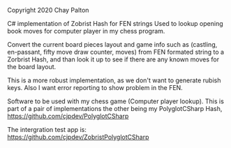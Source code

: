 
Copyright 2020 Chay Palton

C# implementation of Zobrist Hash for FEN strings
Used to lookup opening book moves for computer player in my chess program.

Convert the current board pieces layout and game info such as (castling, en-passant, fifty move draw counter, moves)
from FEN formated string to a Zorbrist Hash, and than look it up to see if there are any known moves for the board layout. 

This is a more robust implementation, as we don't want to generate rubish keys.
Also I want error reporting to show problem in the FEN. 

Software to be used with my chess game (Computer player lookup). 
This is part of a pair of implementations the other being my PolyglotCSharp Hash, https://github.com/cjpdev/PolyglotCSharp

The intergration test app is: https://github.com/cjpdev/ZobristPolyglotCSharp

